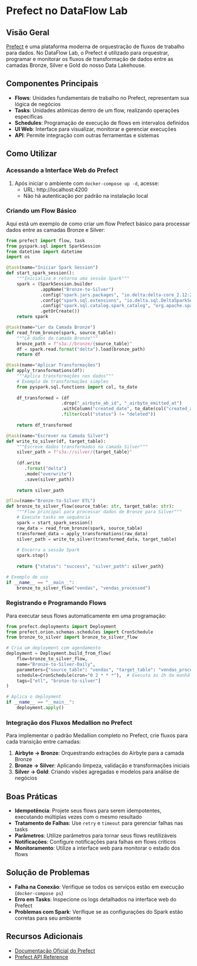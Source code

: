 # Prefect no DataFlow Lab

## Visão Geral

[Prefect](https://www.prefect.io/) é uma plataforma moderna de orquestração de fluxos de trabalho para dados. No DataFlow Lab, o Prefect é utilizado para orquestrar, programar e monitorar os fluxos de transformação de dados entre as camadas Bronze, Silver e Gold do nosso Data Lakehouse.

## Componentes Principais

- **Flows**: Unidades fundamentais de trabalho no Prefect, representam sua lógica de negócios
- **Tasks**: Unidades atômicas dentro de um flow, realizando operações específicas
- **Schedules**: Programação de execução de flows em intervalos definidos
- **UI Web**: Interface para visualizar, monitorar e gerenciar execuções
- **API**: Permite integração com outras ferramentas e sistemas

## Como Utilizar

### Acessando a Interface Web do Prefect

1. Após iniciar o ambiente com `docker-compose up -d`, acesse:
   - URL: http://localhost:4200
   - Não há autenticação por padrão na instalação local

### Criando um Flow Básico

Aqui está um exemplo de como criar um flow Prefect básico para processar dados entre as camadas Bronze e Silver:

```python
from prefect import flow, task
from pyspark.sql import SparkSession
from datetime import datetime
import os

@task(name="Iniciar Spark Session")
def start_spark_session():
    """Inicializa e retorna uma sessão Spark"""
    spark = (SparkSession.builder
             .appName("Bronze-to-Silver")
             .config("spark.jars.packages", "io.delta:delta-core_2.12:2.3.0")
             .config("spark.sql.extensions", "io.delta.sql.DeltaSparkSessionExtension")
             .config("spark.sql.catalog.spark_catalog", "org.apache.spark.sql.delta.catalog.DeltaCatalog")
             .getOrCreate())
    return spark

@task(name="Ler da Camada Bronze")
def read_from_bronze(spark, source_table):
    """Lê dados da camada Bronze"""
    bronze_path = f"s3a://bronze/{source_table}"
    df = spark.read.format("delta").load(bronze_path)
    return df

@task(name="Aplicar Transformações")
def apply_transformations(df):
    """Aplica transformações nos dados"""
    # Exemplo de transformações simples
    from pyspark.sql.functions import col, to_date
    
    df_transformed = (df
                     .drop("_airbyte_ab_id", "_airbyte_emitted_at")
                     .withColumn("created_date", to_date(col("created_at")))
                     .filter(col("status") != "deleted"))
    
    return df_transformed

@task(name="Escrever na Camada Silver")
def write_to_silver(df, target_table):
    """Escreve dados transformados na camada Silver"""
    silver_path = f"s3a://silver/{target_table}"
    
    (df.write
       .format("delta")
       .mode("overwrite")
       .save(silver_path))
    
    return silver_path

@flow(name="Bronze-to-Silver ETL")
def bronze_to_silver_flow(source_table: str, target_table: str):
    """Flow principal para processar dados de Bronze para Silver"""
    # Execute tasks em sequência
    spark = start_spark_session()
    raw_data = read_from_bronze(spark, source_table)
    transformed_data = apply_transformations(raw_data)
    silver_path = write_to_silver(transformed_data, target_table)
    
    # Encerra a sessão Spark
    spark.stop()
    
    return {"status": "success", "silver_path": silver_path}

# Exemplo de uso
if __name__ == "__main__":
    bronze_to_silver_flow("vendas", "vendas_processed")
```

### Registrando e Programando Flows

Para executar seus flows automaticamente em uma programação:

```python
from prefect.deployments import Deployment
from prefect.orion.schemas.schedules import CronSchedule
from bronze_to_silver import bronze_to_silver_flow

# Cria um deployment com agendamento
deployment = Deployment.build_from_flow(
    flow=bronze_to_silver_flow,
    name="Bronze-to-Silver-Daily",
    parameters={"source_table": "vendas", "target_table": "vendas_processed"},
    schedule=CronSchedule(cron="0 2 * * *"),  # Executa às 2h da manhã todos os dias
    tags=["etl", "bronze-to-silver"]
)

# Aplica o deployment
if __name__ == "__main__":
    deployment.apply()
```

### Integração dos Fluxos Medallion no Prefect

Para implementar o padrão Medallion completo no Prefect, crie fluxos para cada transição entre camadas:

1. **Airbyte → Bronze**: Orquestrando extrações do Airbyte para a camada Bronze
2. **Bronze → Silver**: Aplicando limpeza, validação e transformações iniciais
3. **Silver → Gold**: Criando visões agregadas e modelos para análise de negócios

## Boas Práticas

- **Idempotência**: Projete seus flows para serem idempotentes, executando múltiplas vezes com o mesmo resultado
- **Tratamento de Falhas**: Use `retry` e `timeout` para gerenciar falhas nas tasks
- **Parâmetros**: Utilize parâmetros para tornar seus flows reutilizáveis
- **Notificações**: Configure notificações para falhas em flows críticos
- **Monitoramento**: Utilize a interface web para monitorar o estado dos flows

## Solução de Problemas

- **Falha na Conexão**: Verifique se todos os serviços estão em execução (`docker-compose ps`)
- **Erro em Tasks**: Inspecione os logs detalhados na interface web do Prefect
- **Problemas com Spark**: Verifique se as configurações do Spark estão corretas para seu ambiente

## Recursos Adicionais

- [Documentação Oficial do Prefect](https://docs.prefect.io/)
- [Prefect API Reference](https://docs.prefect.io/api-ref/)
